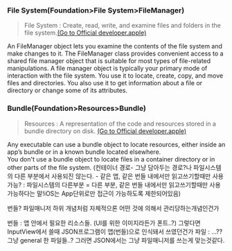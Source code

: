 
### File System(Foundation>File System>FileManager)
> File System : Create, read, write, and examine files and folders in the file system.[(Go to  Official developer.apple)](https://developer.apple.com/documentation/foundation/filemanager)

An FileManager object lets you examine the contents of the file system and make changes to it. The FileManager class provides convenient access to a shared file manager object that is suitable for most types of file-related manipulations. A file manager object is typically your primary mode of interaction with the file system. You use it to locate, create, copy, and move files and directories. You also use it to get information about a file or directory or change some of its attributes.

### Bundle(Foundation>Resources>Bundle)
> Resources : A representation of the code and resources stored in a bundle directory on disk. [(Go to Official developer.apple)](https://developer.apple.com/documentation/foundation/bundle)

Any executable can use a bundle object to locate resources, either inside an app’s bundle or in a known bundle located elsewhere. <br/>
You don't use a bundle object to locate files in a container directory or in other parts of the file system. (컨테이너 경로- 그냥 담아두는 경로?나 파일시스템의 다른 부분에서 사용되진 않는다. - 같은 앱, 같은 번들 내에서만 읽고쓰기할때만 사용가능?
 : 파일시스템의 다른부분 = 다른 부분, 같은 번들 내에서만 읽고쓰기할때만 사용가능하다는 말!iOS는 App단위로만 접근이 가능하도록 제한되어있음)

번들? 파일매니저 하위 개념처럼 자체적으론 어떤 것에 의해서 관리당하는개념인건가

번들 : 앱 안에서 필요한 리소스들. (UI를 위한 이미지라든가 폰트..?) 그렇다면 InputView에서 쓸때 JSON프로그램이 앱(번들)으로 인식돼서 쓰였던건가
파일 : ...?? 그냥 general 한 파일들..?
그러면 JSON에서는 그냥 파일매니저를 쓰는게 맞는것같다.
